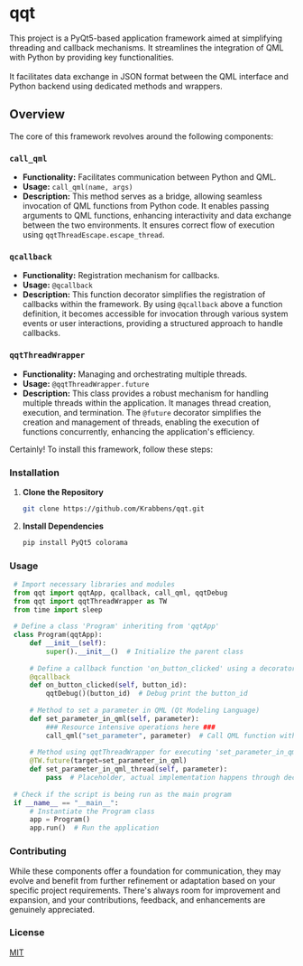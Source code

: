 # qqt

This project is a PyQt5-based application framework aimed at simplifying threading and callback mechanisms. It streamlines the integration of QML with Python by providing key functionalities.
<br/><br/>
It facilitates data exchange in JSON format between the QML interface and Python backend using dedicated methods and wrappers.

## Overview

The core of this framework revolves around the following components:

### `call_qml`
- **Functionality:** Facilitates communication between Python and QML.
- **Usage:** `call_qml(name, args)`
- **Description:** This method serves as a bridge, allowing seamless invocation of QML functions from Python code. It enables passing arguments to QML functions, enhancing interactivity and data exchange between the two environments. It ensures correct flow of execution using `qqtThreadEscape.escape_thread`.

### `qcallback`
- **Functionality:** Registration mechanism for callbacks.
- **Usage:** `@qcallback`
- **Description:** This function decorator simplifies the registration of callbacks within the framework. By using `@qcallback` above a function definition, it becomes accessible for invocation through various system events or user interactions, providing a structured approach to handle callbacks.

### `qqtThreadWrapper`
- **Functionality:** Managing and orchestrating multiple threads.
- **Usage:** `@qqtThreadWrapper.future`
- **Description:** This class provides a robust mechanism for handling multiple threads within the application. It manages thread creation, execution, and termination. The `@future` decorator simplifies the creation and management of threads, enabling the execution of functions concurrently, enhancing the application's efficiency.

Certainly! To install this framework, follow these steps:

### Installation

1. **Clone the Repository**
   ```bash
   git clone https://github.com/Krabbens/qqt.git
   ```

2. **Install Dependencies**
   ```bash
   pip install PyQt5 colorama
   ```

### Usage

   ```python
    # Import necessary libraries and modules
    from qqt import qqtApp, qcallback, call_qml, qqtDebug
    from qqt import qqtThreadWrapper as TW
    from time import sleep
    
    # Define a class 'Program' inheriting from 'qqtApp'
    class Program(qqtApp):
        def __init__(self):
            super().__init__()  # Initialize the parent class
        
        # Define a callback function 'on_button_clicked' using a decorator
        @qcallback
        def on_button_clicked(self, button_id):
            qqtDebug()(button_id)  # Debug print the button_id
        
        # Method to set a parameter in QML (Qt Modeling Language)
        def set_parameter_in_qml(self, parameter):
            ### Resource intensive operations here ###
            call_qml("set_parameter", parameter)  # Call QML function with parameter
        
        # Method using qqtThreadWrapper for executing 'set_parameter_in_qml' asynchronously
        @TW.future(target=set_parameter_in_qml)
        def set_parameter_in_qml_thread(self, parameter):
            pass  # Placeholder, actual implementation happens through decorator
        
    # Check if the script is being run as the main program
    if __name__ == "__main__":
        # Instantiate the Program class
        app = Program()
        app.run()  # Run the application
   ```

### Contributing

While these components offer a foundation for communication, they may evolve and benefit from further refinement or adaptation based on your specific project requirements. There's always room for improvement and expansion, and your contributions, feedback, and enhancements are genuinely appreciated.

### License

[MIT](https://github.com/Krabbens/qqt/blob/main/LICENSE)
